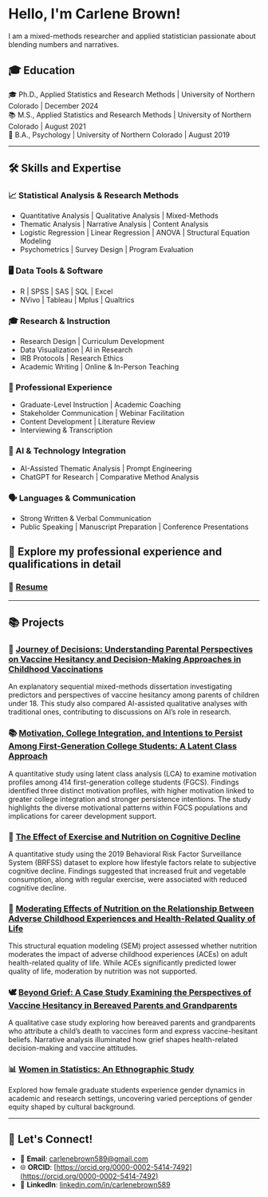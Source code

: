 # Hello, I'm Carlene Brown! 

I am a mixed-methods researcher and applied statistician passionate about blending numbers and narratives.

## 🎓 Education
🎓 Ph.D., Applied Statistics and Research Methods | University of Northern Colorado | December 2024  
📚 M.S., Applied Statistics and Research Methods | University of Northern Colorado | August 2021  
🧠 B.A., Psychology | University of Northern Colorado | August 2019  

---

## 🛠️ Skills and Expertise

### 📈 Statistical Analysis & Research Methods
- Quantitative Analysis | Qualitative Analysis | Mixed-Methods
- Thematic Analysis | Narrative Analysis | Content Analysis
- Logistic Regression | Linear Regression | ANOVA | Structural Equation Modeling
- Psychometrics | Survey Design | Program Evaluation

### 🖥️ Data Tools & Software
- R | SPSS | SAS | SQL | Excel
- NVivo | Tableau | Mplus | Qualtrics

### 🎓 Research & Instruction
- Research Design | Curriculum Development
- Data Visualization | AI in Research
- IRB Protocols | Research Ethics
- Academic Writing | Online & In-Person Teaching

### 🏢 Professional Experience
- Graduate-Level Instruction | Academic Coaching
- Stakeholder Communication | Webinar Facilitation
- Content Development | Literature Review
- Interviewing & Transcription

### 🤖 AI & Technology Integration
- AI-Assisted Thematic Analysis | Prompt Engineering
- ChatGPT for Research | Comparative Method Analysis

### 🗣️ Languages & Communication
- Strong Written & Verbal Communication
- Public Speaking | Manuscript Preparation | Conference Presentations

## 💼 Explore my professional experience and qualifications in detail
### 📄 [Resume](https://github.com/Carley589/Carley589/blob/main/Carlene%20Brown%20Resume_.pdf)
---
## 📚 Projects

### 💉 [Journey of Decisions: Understanding Parental Perspectives on Vaccine Hesitancy and Decision-Making Approaches in Childhood Vaccinations](https://github.com/Carley589/Vaccine-Hesitancy_Mixed-Methods/blob/main/README.md)
An explanatory sequential mixed-methods dissertation investigating predictors and perspectives of vaccine hesitancy among parents of children under 18. This study also compared AI-assisted qualitative analyses with traditional ones, contributing to discussions on AI’s role in research.

### 📚 [Motivation, College Integration, and Intentions to Persist Among First-Generation College Students: A Latent Class Approach](https://journals.sagepub.com/doi/abs/10.1177/08948453231157757)
A quantitative study using latent class analysis (LCA) to examine motivation profiles among 414 first-generation college students (FGCS). Findings identified three distinct motivation profiles, with higher motivation linked to greater college integration and stronger persistence intentions. The study highlights the diverse motivational patterns within FGCS populations and implications for career development support.

### 🧠 [The Effect of Exercise and Nutrition on Cognitive Decline](https://github.com/Carley589/Exercise-Nutrition-Cognitive-Decline)
A quantitative study using the 2019 Behavioral Risk Factor Surveillance System (BRFSS) dataset to explore how lifestyle factors relate to subjective cognitive decline. Findings suggested that increased fruit and vegetable consumption, along with regular exercise, were associated with reduced cognitive decline.


### 🥗 [Moderating Effects of Nutrition on the Relationship Between Adverse Childhood Experiences and Health-Related Quality of Life](https://github.com/Carley589/Moderating-Effects-of-Nutrition)
This structural equation modeling (SEM) project assessed whether nutrition moderates the impact of adverse childhood experiences (ACEs) on adult health-related quality of life. While ACEs significantly predicted lower quality of life, moderation by nutrition was not supported.

### 🕊️ [Beyond Grief: A Case Study Examining the Perspectives of Vaccine Hesitancy in Bereaved Parents and Grandparents](https://github.com/Carley589/Beyond-Grief_A-Case-Study/blob/main/README.md)
A qualitative case study exploring how bereaved parents and grandparents who attribute a child’s death to vaccines form and express vaccine-hesitant beliefs. Narrative analysis illuminated how grief shapes health-related decision-making and vaccine attitudes.



### 📊 [Women in Statistics: An Ethnographic Study](https://github.com/Carley589/Women-in-Statistics_Ethnography/blob/main/README.md)
Explored how female graduate students experience gender dynamics in academic and research settings, uncovering varied perceptions of gender equity shaped by cultural background.

---

## 🤝 Let's Connect!
- 📧 **Email**: carlenebrown589@gmail.com
- 🌐 **ORCID**: [https://orcid.org/0000-0002-5414-7492](https://orcid.org/0000-0002-5414-7492)
- 💼 **LinkedIn**: [linkedin.com/in/carlenebrown589](https://linkedin.com/in/carlenebrown589)
